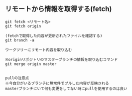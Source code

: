 ## リモートから情報を取得する(fetch)
    git fetch <リモート名>
    git fetch origin
    
    (fetchで取得した内容が更新されたファイルを確認する)
    git branch -a 
    
    ワークツリーにリモート内容を取り込む
    
    ※originリポジトリのマスターブランチの情報を取り込むコマンド
    git merge origin master
    
    
    pullの注意点
    ※今自分がいるブランチに無常件でプルした内容が反映される
    masterブランチにいて何も変更をしてない時にpullを使用するのは良い
